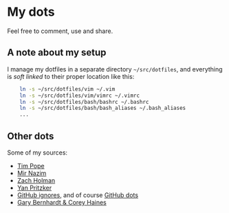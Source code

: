 # My dots

Feel free to comment, use and share.

## A note about my setup

I manage my dotfiles in a separate directory ```~/src/dotfiles```, and
everything is *soft linked* to their proper location like this:

```sh
    ln -s ~/src/dotfiles/vim ~/.vim
    ln -s ~/src/dotfiles/vim/vimrc ~/.vimrc
    ln -s ~/src/dotfiles/bash/bashrc ~/.bashrc
    ln -s ~/src/dotfiles/bash/bash_aliases ~/.bash_aliases
    ...
```

## Other dots

Some of my sources:
* [Tim Pope](https://github.com/tpope/vim-pathogen)
* [Mir Nazim](http://mirnazim.org/writings/vim-plugins-i-use/)
* [Zach Holman](https://github.com/holman)
* [Yan Pritzker](https://github.com/skwp)
* [GitHub ignores](https://github.com/github/gitignore), and of course [GitHub dots](http://dotfiles.github.com/)
* [Gary Bernhardt & Corey Haines](https://github.com/garybernhardt/dotfiles/blob/master/bin/git-churn)
